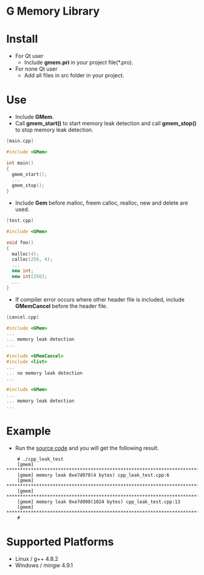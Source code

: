 G Memory Library
================

# Install
  * For Qt user
    * Include **gmem.pri** in your project file(*.pro).
  * For none Qt user
    * Add all files in src folder in your project.

# Use

  * Include **GMem**.
  * Call **gmem_start()** to start memory leak detection and call **gmem_stop()** to stop memory leak detection.

```cpp
[main.cpp]

#include <GMem>

int main()
{
  gmem_start();
  ...
  gmem_stop();
}
```

  * Include **Gem** before malloc, freem calloc, realloc, new and delete are used.

```cpp
[test.cpp]

#include <GMem>

void foo()
{
  malloc(4);
  calloc(256, 4);
  ...
  new int;
  new int[256];
  ...
}
```

  * If compiler error occurs where other header file is included, include **GMemCancel** before the header file.

```cpp
[cancel.cpp]

#include <GMem>
...
... memory leak detection
...

#include <GMemCancel>
#include <list>
...
... no memory leak detection
...

#include <GMem>
...
... memory leak detection
...
```

# Example

  * Run the [source code](app/exam/cpp_leak_test/cpp_leak_test.cpp) and you will get the following result.

```
    # ./cpp_leak_test 
    [gmem] ***********************************************************************
    [gmem] memory leak 0xe7d070(4 bytes) cpp_leak_test.cpp:6
    [gmem] ***********************************************************************
    [gmem] ***********************************************************************
    [gmem] memory leak 0xe7d090(1024 bytes) cpp_leak_test.cpp:13
    [gmem] ***********************************************************************
    #
```

# Supported Platforms
  * Linux / g++ 4.8.2
  * Windows / mingw 4.9.1
